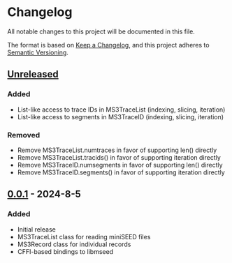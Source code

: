 # Changelog

All notable changes to this project will be documented in this file.

The format is based on [Keep a Changelog](https://keepachangelog.com/en/1.1.0/),
and this project adheres to [Semantic Versioning](https://semver.org/spec/v2.0.0.html).

## [Unreleased]
### Added
- List-like access to trace IDs in MS3TraceList (indexing, slicing, iteration)
- List-like access to segments in MS3TraceID (indexing, slicing, iteration)

### Removed
- Remove MS3TraceList.numtraces in favor of supporting len() directly
- Remove MS3TraceList.tracids() in favor of supporting iteration directly
- Remove MS3TraceID.numsegments in favor of supporting len() directly
- Remove MS3TraceID.segments() in favor of supporting iteration directly

## [0.0.1] - 2024-8-5
### Added
- Initial release
- MS3TraceList class for reading miniSEED files
- MS3Record class for individual records
- CFFI-based bindings to libmseed

[Unreleased]: https://github.com/EarthScope/pymseed/compare/v0.0.1...HEAD
[0.0.1]: https://github.com/EarthScope/pymseed/releases/tag/v0.0.1